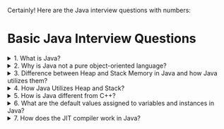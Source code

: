 Certainly! Here are the Java interview questions with numbers:

# Basic Java Interview Questions

 <details>
  <summary>1. What is Java?</summary>

Java is a versatile, high-level, object-oriented programming language known for its platform independence and portability. Developed by Sun Microsystems (now owned by Oracle), Java is designed to be simple, secure, and robust. It follows the "Write Once, Run Anywhere" (WORA) principle, allowing Java programs to run on any device with a Java Virtual Machine (JVM). Java supports multithreading, which enables concurrent execution of tasks, making it suitable for building scalable and responsive applications. Its rich standard library and extensive ecosystem of third-party libraries contribute to its popularity in various domains, including web development, mobile app development, enterprise solutions, and more.

</details>

 <details>
  <summary>2. Why is Java not a pure object-oriented language?</summary>

Java is not considered a pure object-oriented language due to several factors. One reason is the inclusion of primitive data types (e.g., `int`, `float`, `char`) that are not treated as objects. Unlike in a pure object-oriented language, Java allows the use of these non-object types for efficiency and simplicity. Additionally, Java supports static members and methods, which are associated with the class itself rather than instances of the class. In a truly pure object-oriented language, all entities would be treated as objects, without the concept of static elements. Furthermore, Java's approach to inheritance differs from some pure object-oriented languages, as it supports interface-based multiple inheritance but not class-based multiple inheritance. Despite these deviations, Java remains predominantly object-oriented, emphasizing key OOP principles such as encapsulation, inheritance, and polymorphism in its design.

</details>

 <details>
  <summary>3. Difference between Heap and Stack Memory in Java and how Java utilizes them?</summary>

In Java, memory management involves two main areas: Heap and Stack.

**Heap Memory:**
Heap memory is primarily used for the dynamic allocation of objects during the runtime of a program. Objects created in the heap have a more extended lifespan and persist beyond the scope of the method or function that instantiated them. The heap is where the Java Virtual Machine (JVM) stores objects and their associated data. Garbage collection, a crucial aspect of Java memory management, automatically identifies and reclaims memory from objects that are no longer reachable or in use.

**Stack Memory:**
Stack memory, on the other hand, is employed for static memory allocation and holds local variables and references to objects within methods and blocks. Each thread in Java has its own stack, and the stack keeps track of the methods being called and their local variables. It operates on a Last-In-First-Out (LIFO) structure, where the last method called is the first one to be removed.

</details>

 <details>
  <summary>4. How Java Utilizes Heap and Stack?</summary>

Java utilizes the heap and stack memory areas for efficient memory management. Objects and their associated data are created and stored in the heap memory, enabling dynamic memory allocation during runtime. The stack memory, dedicated to method execution, manages local variables and method calls, ensuring a thread-specific execution environment. The separation of heap and stack memory allows Java to strike a balance between flexibility and efficiency, preventing memory leaks through automatic garbage collection in the heap and handling method calls in the stack.

</details>
 <details>
  <summary>5. How is Java different from C++?</summary>

Java and C++ differ in several key aspects. In terms of memory management, Java features automatic memory management with a garbage collector, while C++ provides developers with more control over memory but requires manual allocation and deallocation. Java is platform-independent, following the "Write Once, Run Anywhere" principle, compiling code into bytecode for execution on any device with a Java Virtual Machine (JVM). In contrast, C++ code needs separate compilation for each target platform, making it less portable.

In terms of language features, Java prioritizes simplicity and readability, lacking certain low-level features like pointers and explicit memory management found in C++. Java supports multiple inheritance through interfaces, whereas C++ supports both class-based and interface-based multiple inheritance, introducing flexibility but potentially leading to the "diamond problem."

Multithreading is integral to Java, with built-in support for creating and managing threads, while C++ also supports multithreading with variations between standards and implementations. Exception handling in Java is more structured, distinguishing between checked and unchecked exceptions, whereas C++ uses a combination of try, catch, and throw with a less rigid structure.

These differences highlight distinct design philosophies and use cases, with Java emphasizing simplicity, platform independence, and automatic memory management, while C++ provides more control over low-level features, memory management, and platform-specific optimizations.

</details>

 <details>
  <summary>6. What are the default values assigned to variables and instances in Java?</summary>

In

Java, variables and instances are automatically assigned default values if they are not explicitly initialized. The default values depend on the data type:

**For Instance Variables (non-static fields):**

- Numeric types (byte, short, int, long, float, double): 0
- char: '\u0000' (null character)
- boolean: false
- Object references: null

**For Local Variables (method variables):**

- Local variables are not automatically initialized. They must be explicitly assigned a value before use. If a local variable is accessed before being assigned, a compilation error occurs.

**For Class (Static) Variables:**

- Class variables are initialized to their default values if not explicitly set. The default values are the same as for instance variables.

These default values ensure that variables have predictable initial states, allowing developers to handle uninitialized variables more safely and preventing unexpected behavior in their programs.

</details>

<details>
  <summary>7. How does the JIT compiler work in Java?</summary>

The Just-In-Time (JIT) compiler is a key component of the Java Virtual Machine (JVM) responsible for enhancing the performance of Java programs. Initially, Java source code is compiled into bytecode by the Java compiler. During program execution in the JVM, the bytecode is interpreted, and the JIT compiler intervenes to translate frequently executed portions, known as "hotspots," into native machine code at runtime.

The JIT compiler employs profiling and monitoring techniques to identify hotspots by collecting data on method call frequencies and execution times. It selectively compiles only these hotspots, optimizing critical sections of the code dynamically. This selective compilation strategy enhances performance without spending unnecessary time on less frequently executed parts of the code.

The JIT compiler may employ caching to avoid redundant compilation of the same code during subsequent executions and perform inlining, incorporating small and frequently called methods directly into the calling method to reduce method call overhead.

An important aspect of the JIT compiler is its adaptive nature. It continuously monitors the program's behavior during runtime, adapting its optimization strategies based on feedback. If the behavior of the program changes, the JIT compiler can recompile and optimize the code accordingly.

The JIT compiler's dynamic compilation and optimization contribute to the efficient execution of Java programs, providing a balance between platform independence and performance by generating native machine code tailored to the specific characteristics of the executing environment.

</details>
